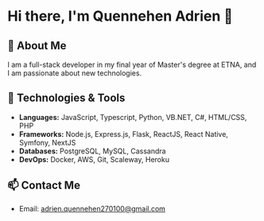 # Hi there, I'm Quennehen Adrien 👋

## 🚀 About Me

I am a full-stack developer in my final year of Master's degree at ETNA, and I am passionate about new technologies. 

## 🔧 Technologies & Tools

- **Languages:** JavaScript, Typescript, Python, VB.NET, C#, HTML/CSS, PHP
- **Frameworks:** Node.js, Express.js, Flask, ReactJS, React Native, Symfony, NextJS
- **Databases:** PostgreSQL, MySQL, Cassandra
- **DevOps:** Docker, AWS, Git, Scaleway, Heroku

## 📫 Contact Me

- Email: adrien.quennehen270100@gmail.com

